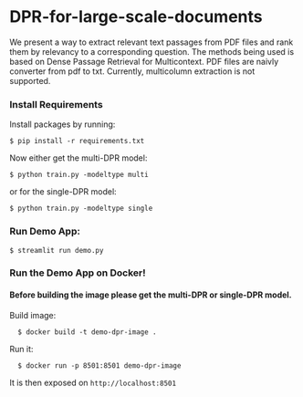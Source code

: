 # DPR-for-large-scale-documents

We present a way to extract relevant text passages from PDF files and rank them by relevancy to a corresponding question.
The methods being used is based on Dense Passage Retrieval for Multicontext. PDF files are naivly converter from pdf to txt. Currently, multicolumn extraction is not supported.


### Install Requirements
Install packages by running:

```
$ pip install -r requirements.txt
```

Now either get the multi-DPR model:
```
$ python train.py -modeltype multi
```

or for the single-DPR model:
```
$ python train.py -modeltype single
```

### Run Demo App:
```
$ streamlit run demo.py
```

### Run the Demo App on Docker!
#### Before building the image please get the multi-DPR or single-DPR model.

Build image:
```
  $ docker build -t demo-dpr-image .
```
Run it:
```
  $ docker run -p 8501:8501 demo-dpr-image
````

It is then exposed on `http://localhost:8501`